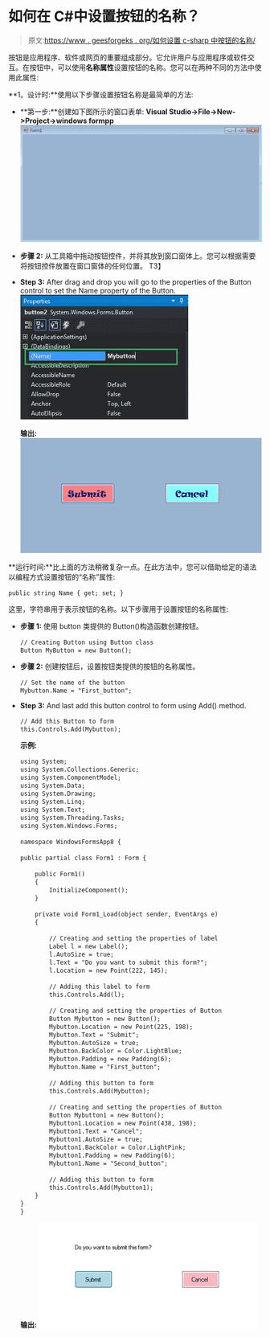# 如何在 C#中设置按钮的名称？

> 原文:[https://www . geesforgeks . org/如何设置 c-sharp 中按钮的名称/](https://www.geeksforgeeks.org/how-to-set-the-name-of-the-button-in-c-sharp/)

按钮是应用程序、软件或网页的重要组成部分。它允许用户与应用程序或软件交互。在按钮中，可以使用**名称属性**设置按钮的名称。您可以在两种不同的方法中使用此属性:

**1。设计时:**使用以下步骤设置按钮名称是最简单的方法:

*   **第一步:**创建如下图所示的窗口表单:
    **Visual Studio->File->New->Project->windows formpp**
    ![](img/9889dfd1d09174ca813cf58170ab9cc8.png)
*   **步骤 2:** 从工具箱中拖动按钮控件，并将其放到窗口窗体上。您可以根据需要将按钮控件放置在窗口窗体的任何位置。
    T3】
*   **Step 3:** After drag and drop you will go to the properties of the Button control to set the Name property of the Button.
    ![](img/9ee31a6ca640054a2454d8930090a886.png)

    **输出:**
    ![](img/ff3240db4c200ca4dbcf871b163a5d5e.png)

**运行时间:**比上面的方法稍微复杂一点。在此方法中，您可以借助给定的语法以编程方式设置按钮的“名称”属性:

```
public string Name { get; set; }
```

这里，字符串用于表示按钮的名称。以下步骤用于设置按钮的名称属性:

*   **步骤 1:** 使用 button 类提供的 Button()构造函数创建按钮。

    ```
    // Creating Button using Button class
    Button MyButton = new Button();

    ```

*   **步骤 2:** 创建按钮后，设置按钮类提供的按钮的名称属性。

    ```
    // Set the name of the button
    Mybutton.Name = "First_button";

    ```

*   **Step 3:** And last add this button control to form using Add() method.

    ```
    // Add this Button to form
    this.Controls.Add(Mybutton);

    ```

    **示例:**

    ```
    using System;
    using System.Collections.Generic;
    using System.ComponentModel;
    using System.Data;
    using System.Drawing;
    using System.Linq;
    using System.Text;
    using System.Threading.Tasks;
    using System.Windows.Forms;

    namespace WindowsFormsApp8 {

    public partial class Form1 : Form {

        public Form1()
        {
            InitializeComponent();
        }

        private void Form1_Load(object sender, EventArgs e)
        {

            // Creating and setting the properties of label
            Label l = new Label();
            l.AutoSize = true;
            l.Text = "Do you want to submit this form?";
            l.Location = new Point(222, 145);

            // Adding this label to form
            this.Controls.Add(l);

            // Creating and setting the properties of Button
            Button Mybutton = new Button();
            Mybutton.Location = new Point(225, 198);
            Mybutton.Text = "Submit";
            Mybutton.AutoSize = true;
            Mybutton.BackColor = Color.LightBlue;
            Mybutton.Padding = new Padding(6);
            Mybutton.Name = "First_button";

            // Adding this button to form
            this.Controls.Add(Mybutton);

            // Creating and setting the properties of Button
            Button Mybutton1 = new Button();
            Mybutton1.Location = new Point(438, 198);
            Mybutton1.Text = "Cancel";
            Mybutton1.AutoSize = true;
            Mybutton1.BackColor = Color.LightPink;
            Mybutton1.Padding = new Padding(6);
            Mybutton1.Name = "Second_button";

            // Adding this button to form
            this.Controls.Add(Mybutton1);
        }
    }
    }
    ```

    **输出:**
    ![](img/7a4bfa4ce65326180931f3ed610e8095.png)